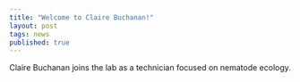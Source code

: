 ```yaml
---
title: "Welcome to Claire Buchanan!"
layout: post
tags: news
published: true
---
```


Claire Buchanan joins the lab as a technician focused on nematode ecology. 